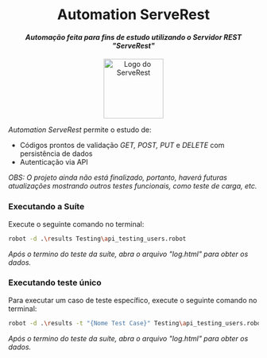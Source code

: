 <h1 align="center">Automation ServeRest</h1>

<i><h4 align="center">Automação feita para fins de estudo utilizando o Servidor REST "ServeRest"</h4></i>

<p align="center">
 <img alt="Logo do ServeRest" src="https://user-images.githubusercontent.com/29241659/115161869-6a017e80-a076-11eb-9bbe-c391eff410db.png" height="120">
</p>

_Automation ServeRest_ permite o estudo de:
- Códigos prontos de validação *GET, POST, PUT* e *DELETE* com persistência de dados
- Autenticação via API

<i>OBS: O projeto ainda não está finalizado, portanto, haverá futuras atualizações mostrando outros testes funcionais, como teste de carga, etc.</i>


### Executando a Suíte

Execute o seguinte comando no terminal:

```sh
robot -d .\results Testing\api_testing_users.robot
```

<i>Após o termino do teste da suíte, abra o arquivo "log.html" para obter os dados.</i>

### Executando teste único

Para executar um caso de teste específico, execute o seguinte comando no terminal:

```sh
robot -d .\results -t "{Nome Test Case}" Testing\api_testing_users.robot
```

<i>Após o termino do teste da suíte, abra o arquivo "log.html" para obter os dados.</i>
